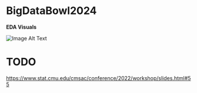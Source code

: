 # BigDataBowl2024

**EDA Visuals**

![Image Alt Text](https://github.com/dec1costello/BigDataBowl2024/assets/79241861/ecb2be07-44ca-44a3-934e-5503d50e0bd9)

# TODO

https://www.stat.cmu.edu/cmsac/conference/2022/workshop/slides.html#55
